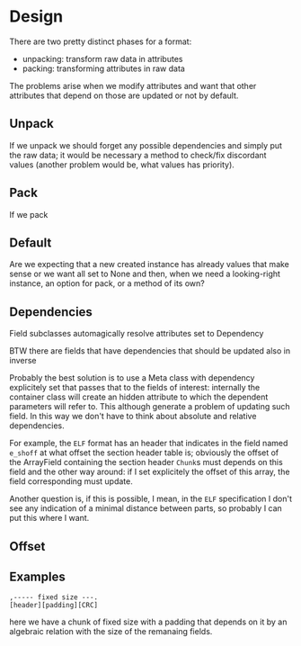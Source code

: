 # Design

There are two pretty distinct phases for a format:

 - unpacking: transform raw data in attributes
 - packing: transforming attributes in raw data

The problems arise when we modify attributes and want that other attributes
that depend on those are updated or not by default.

## Unpack

If we unpack we should forget any possible dependencies and simply put the
raw data; it would be necessary a method to check/fix discordant values
(another problem would be, what values has priority).

## Pack

If we pack

## Default

Are we expecting that a new created instance has already values
that make sense or we want all set to None and then, when we need
a looking-right instance, an option for pack, or a method of its own?

## Dependencies

Field subclasses automagically resolve attributes set to Dependency

BTW there are fields that have dependencies that should be updated also in
inverse

Probably the best solution is to use a Meta class with dependency
explicitely set that passes that to the fields of interest: internally the
container class will create an hidden attribute to which the dependent
parameters will refer to. This although generate a problem of updating
such field. In this way we don't have to think about absolute and relative
dependencies.

For example, the ``ELF`` format has an header that indicates in the
field named ``e_shoff`` at what offset the section header table is;
obviously the offset of the ArrayField containing the section header ``Chunk``s
must depends on this field and the other way around: if I set explicitely the
offset of this array, the field corresponding must update.

Another question is, if this is possible, I mean, in the ``ELF`` specification
I don't see any indication of a minimal distance between parts, so probably I can put
this where I want.

## Offset

## Examples

```
,----- fixed size ---.
[header][padding][CRC]
```

here we have a chunk of fixed size with a padding that depends on it by an algebraic
relation with the size of the remanaing fields.
